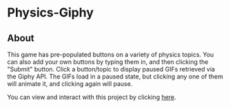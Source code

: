 # Physics-Giphy

## About
This game has pre-populated buttons on a variety of physics topics. You can also add your own buttons by typing them in, and then clicking the "Submit" button. Click a button/topic to display paused GIFs retrieved via the Giphy API. The GIFs load in a paused state, but clicking any one of them will animate it, and clicking again will pause.

You can view and interact with this project by clicking [here](https://enimocks.github.io/Physics-Giphy).